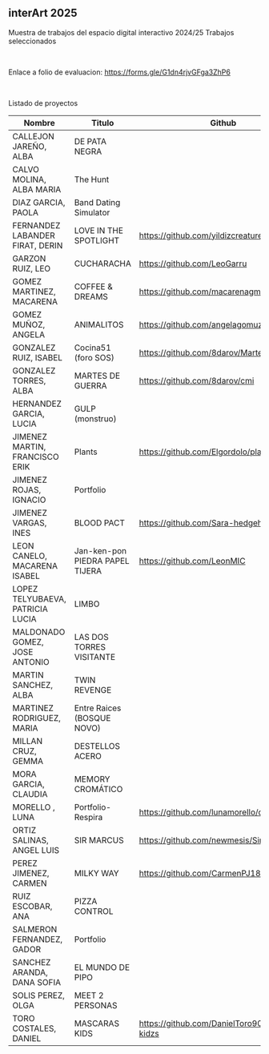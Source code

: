 ## interArt 2025

Muestra de trabajos del espacio digital interactivo 2024/25 Trabajos seleccionados

<br>


Enlace a folio de evaluacion: https://forms.gle/G1dn4rjvGFga3ZhP6


<br>

Listado de proyectos 






| Nombre                           | Titulo                          | Github                                         | [Itch.io](http://itch.io/)                                |
| -------------------------------- | ------------------------------- | ---------------------------------------------- | --------------------------------------------------------- |
| CALLEJON JAREÑO, ALBA            | DE PATA NEGRA                   |                                                |                                                           |
| CALVO MOLINA, ALBA MARIA         | The Hunt                        |                                                |                                                           |
| DIAZ GARCIA, PAOLA               | Band Dating Simulator           |                                                |                                                           |
| FERNANDEZ LABANDER FIRAT, DERIN  | LOVE IN THE SPOTLIGHT           | https://github.com/yildizcreature/cmi          | https://yildizcreature.itch.io/love-in-the-spotlight      |
| GARZON RUIZ, LEO                 | CUCHARACHA                      | https://github.com/LeoGarru                    | https://leogarru.itch.io/                                 |
| GOMEZ MARTINEZ, MACARENA         | COFFEE & DREAMS                 | https://github.com/macarenagm05/cmi            | https://macarenagm05.itch.io/coffee-dreams                |
| GOMEZ MUÑOZ, ANGELA              | ANIMALITOS                      | https://github.com/angelagomuz/cmi             |                                                           |
| GONZALEZ RUIZ, ISABEL            | Cocina51 (foro SOS)             | https://github.com/8darov/Martes               |                                                           |
| GONZALEZ TORRES, ALBA            | MARTES DE GUERRA                | https://github.com/8darov/cmi                  |                                                           |
| HERNANDEZ GARCIA, LUCIA          | GULP (monstruo)                 |                                                |                                                           |
| JIMENEZ MARTIN, FRANCISCO ERIK   | Plants                          | https://github.com/Elgordolo/plant-s           | https://elgorlodo.itch.io/plants                          |
| JIMENEZ ROJAS, IGNACIO           | Portfolio                       |                                                |                                                           |
| JIMENEZ VARGAS, INES             | BLOOD PACT                      | https://github.com/Sara-hedgehog/cmi           | https://sara-hedgehog.itch.io/bloodpact                   |
| LEON CANELO, MACARENA ISABEL     | Jan-ken-pon PIEDRA PAPEL TIJERA | https://github.com/LeonMIC                     | https://m-ilc.itch.io/yan-ken-pon                         |
| LOPEZ TELYUBAEVA, PATRICIA LUCIA | LIMBO                           |                                                |                                                           |
| MALDONADO GOMEZ, JOSE ANTONIO    | LAS DOS TORRES VISITANTE        |                                                |                                                           |
| MARTIN SANCHEZ, ALBA             | TWIN REVENGE                    |                                                |                                                           |
| MARTINEZ RODRIGUEZ, MARIA        | Entre Raices  (BOSQUE NOVO)     |                                                |                                                           |
| MILLAN CRUZ, GEMMA               | DESTELLOS ACERO                 |                                                | https://itch.io/profile/gemmitta                          |
| MORA GARCIA, CLAUDIA             | MEMORY CROMÁTICO                |                                                |                                                           |
| MORELLO , LUNA                   | Portfolio-Respira               | https://github.com/lunamorello/cmi             |                                                           |
| ORTIZ SALINAS, ANGEL LUIS        | SIR MARCUS                      | https://github.com/newmesis/Sir-Marcus         | https://gameofnewmesis.itch.io/sirmarcus                  |
| PEREZ JIMENEZ, CARMEN            | MILKY WAY                       | https://github.com/CarmenPJ185/cmi/            | https://possummind.itch.io/milky-way                      |
| RUIZ ESCOBAR, ANA                | PIZZA CONTROL                   |                                                |                                                           |
| SALMERON FERNANDEZ, GADOR        | Portfolio                       |                                                | [https://dana-sofia.itch.io](https://dana-sofia.itch.io/) |
| SANCHEZ ARANDA, DANA SOFIA       | EL MUNDO DE PIPO                |                                                | https://dana-sofia.itch.io/la-aventura-de-pipo2           |
| SOLIS PEREZ, OLGA                | MEET 2 PERSONAS                 |                                                |                                                           |
| TORO COSTALES, DANIEL            | MASCARAS KIDS                   | https://github.com/DanielToro90/Mascaras-kidzs |                                                           |



